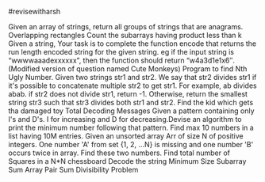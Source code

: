 #revisewitharsh

Given an array of strings, return all groups of strings that are anagrams.
Overlapping rectangles
Count the subarrays having product less than k
Given a string, Your task is to complete the function encode that returns the run length encoded string for the given string. eg if the input string is “wwwwaaadexxxxxx”, then the function should return “w4a3d1e1x6″.(Modified version of question named Cute Monkeys)
Program to find Nth Ugly Number.
Given two strings str1 and str2. We say that str2 divides str1 if it's possible to concatenate multiple str2 to get str1. For example, ab divides abab. if str2 does not divide str1, return -1. Otherwise, return the smallest string str3 such that str3 divides both str1 and str2.
Find the kid which gets tha damaged toy
Total Decoding Messages
Given a pattern containing only I's and D's. I for increasing and D for decreasing.Devise an algorithm to print the minimum number following that pattern.
Find max 10 numbers in a list having 10M entries.
Given an unsorted array Arr of size N of positive integers. One number 'A' from set {1, 2, …N} is missing and one number 'B' occurs twice in array. Find these two numbers.
Find total number of Squares in a N*N chessboard
Decode the string
Minimum Size Subarray Sum
Array Pair Sum Divisibility Problem
